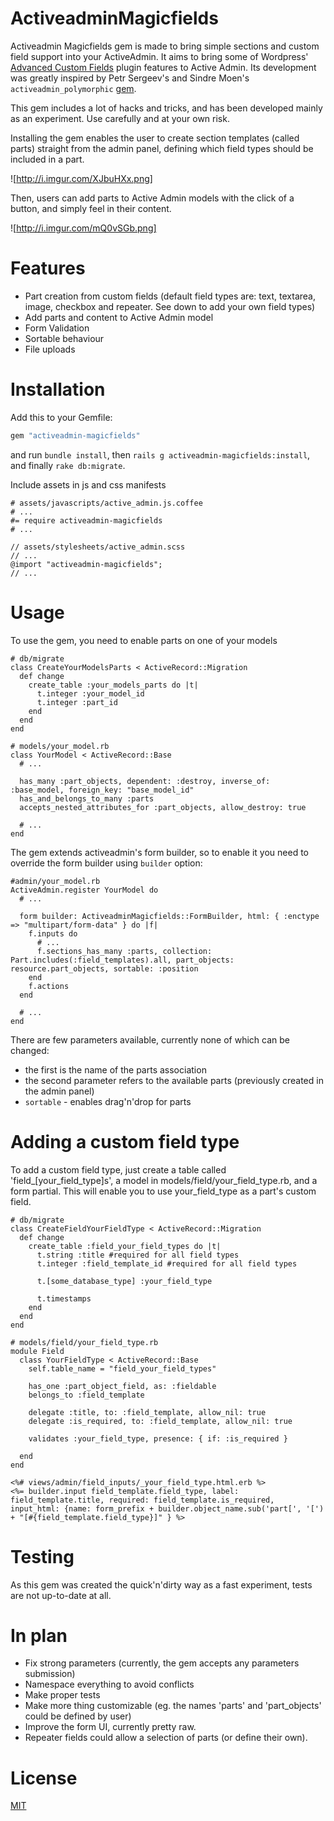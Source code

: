 # ActiveadminMagicfields

Activeadmin Magicfields gem is made to bring simple sections and custom field support into your ActiveAdmin. It aims to bring some of Wordpress' [Advanced Custom Fields](http://www.advancedcustomfields.com/) plugin features to Active Admin. Its development was greatly inspired by Petr Sergeev's and Sindre Moen's `activeadmin_polymorphic` [gem](https://github.com/hyperoslo/activeadmin_polymorphic).

This gem includes a lot of hacks and tricks, and has been developed mainly as an experiment. Use carefully and at your own risk.

Installing the gem enables the user to create section templates (called parts) straight from the admin panel, defining which field types should be included in a part.

![http://i.imgur.com/XJbuHXx.png]

Then, users can add parts to Active Admin models with the click of a button, and simply feel in their content.

![http://i.imgur.com/mQ0vSGb.png]

# Features

* Part creation from custom fields (default field types are: text, textarea, image, checkbox and repeater. See down to add your own field types)
* Add parts and content to Active Admin model
* Form Validation 
* Sortable behaviour
* File uploads

# Installation

Add this to your Gemfile:

``` ruby
gem "activeadmin-magicfields"
```

and run `bundle install`, then `rails g activeadmin-magicfields:install`, and finally `rake db:migrate`.

Include assets in js and css manifests

```
# assets/javascripts/active_admin.js.coffee
# ...
#= require activeadmin-magicfields
# ...

// assets/stylesheets/active_admin.scss
// ...
@import "activeadmin-magicfields";
// ...
```

# Usage

To use the gem, you need to enable parts on one of your models

```
# db/migrate
class CreateYourModelsParts < ActiveRecord::Migration
  def change
    create_table :your_models_parts do |t|
      t.integer :your_model_id
      t.integer :part_id
    end
  end
end
```

```
# models/your_model.rb
class YourModel < ActiveRecord::Base
  # ...

  has_many :part_objects, dependent: :destroy, inverse_of: :base_model, foreign_key: "base_model_id"
  has_and_belongs_to_many :parts
  accepts_nested_attributes_for :part_objects, allow_destroy: true

  # ...
end
```


The gem extends activeadmin's form builder, so to enable it you need to override the form builder using `builder` option:

```
#admin/your_model.rb
ActiveAdmin.register YourModel do
  # ...

  form builder: ActiveadminMagicfields::FormBuilder, html: { :enctype => "multipart/form-data" } do |f|
    f.inputs do
      # ...
      f.sections_has_many :parts, collection: Part.includes(:field_templates).all, part_objects: resource.part_objects, sortable: :position
    end
    f.actions
  end

  # ...
end
```

There are few parameters available, currently none of which can be changed:
* the first is the name of the parts association
* the second parameter refers to the available parts (previously created in the admin panel)
* `sortable` - enables drag'n'drop for parts

# Adding a custom field type

To add a custom field type, just create a table called 'field_[your_field_type]s', a model in models/field/your_field_type.rb, and a form partial. This will enable you to use your_field_type as a part's custom field.

```
# db/migrate
class CreateFieldYourFieldType < ActiveRecord::Migration
  def change
    create_table :field_your_field_types do |t|
      t.string :title #required for all field types
      t.integer :field_template_id #required for all field types

      t.[some_database_type] :your_field_type

      t.timestamps
    end
  end
end
```

```
# models/field/your_field_type.rb
module Field
  class YourFieldType < ActiveRecord::Base
    self.table_name = "field_your_field_types"

    has_one :part_object_field, as: :fieldable
    belongs_to :field_template

    delegate :title, to: :field_template, allow_nil: true
    delegate :is_required, to: :field_template, allow_nil: true

    validates :your_field_type, presence: { if: :is_required }

  end
end
```

```
<%# views/admin/field_inputs/_your_field_type.html.erb %>
<%= builder.input field_template.field_type, label: field_template.title, required: field_template.is_required, input_html: {name: form_prefix + builder.object_name.sub('part[', '[') + "[#{field_template.field_type}]" } %>
```

# Testing

As this gem was created the quick'n'dirty way as a fast experiment, tests are not up-to-date at all.

# In plan

* Fix strong parameters (currently, the gem accepts any parameters submission)
* Namespace everything to avoid conflicts
* Make proper tests
* Make more thing customizable (eg. the names 'parts' and 'part_objects' could be defined by user)
* Improve the form UI, currently pretty raw.
* Repeater fields could allow a selection of parts (or define their own).

# License

[MIT](LICENSE.txt)

